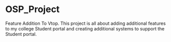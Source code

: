 # OSP_Project
Feature Addition To Vtop. 
This project is all about adding additional features to my college Student portal and creating additional systems to support the Student portal.
